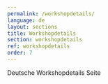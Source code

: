 ```yaml
---
permalink: /workshopdetails/
language: de
layout: sections
title: Workshopdetails
section: workshopdetails
ref: workshopdetails
order: 7
---
```


Deutsche Workshopdetails Seite 